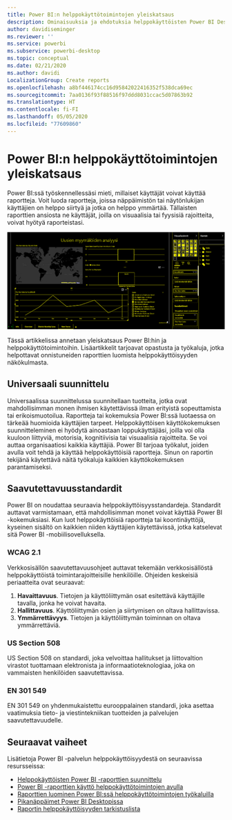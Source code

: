```yaml
---
title: Power BI:n helppokäyttötoimintojen yleiskatsaus
description: Ominaisuuksia ja ehdotuksia helppokäyttöisten Power BI Desktop -raporttien luomiseen verkkosisällön saavutettavuusohjeiden (WCAG) mukaisesti
author: davidiseminger
ms.reviewer: ''
ms.service: powerbi
ms.subservice: powerbi-desktop
ms.topic: conceptual
ms.date: 02/21/2020
ms.author: davidi
LocalizationGroup: Create reports
ms.openlocfilehash: a8bf446174cc16d95842022416352f538dca69ec
ms.sourcegitcommit: 7aa0136f93f88516f97ddd8031ccac5d07863b92
ms.translationtype: HT
ms.contentlocale: fi-FI
ms.lasthandoff: 05/05/2020
ms.locfileid: "77609860"
---
```

# <a name="overview-of-accessibility-in-power-bi"></a>Power BI:n helppokäyttötoimintojen yleiskatsaus

Power BI:ssä työskennellessäsi mieti, millaiset käyttäjät voivat käyttää raportteja. Voit luoda raportteja, joissa näppäimistön tai näytönlukijan käyttäjien on helppo siirtyä ja jotka on helppo ymmärtää. Tällaisten raporttien ansiosta ne käyttäjät, joilla on visuaalisia tai fyysisiä rajoitteita, voivat hyötyä raporteistasi.

![Suuren kontrastin Windows-asetukset](media/desktop-accessibility/accessibility-05b.png)

Tässä artikkelissa annetaan yleiskatsaus Power BI:hin ja helppokäyttötoimintoihin. Lisäartikkelit tarjoavat opastusta ja työkaluja, jotka helpottavat onnistuneiden raporttien luomista helppokäyttöisyyden näkökulmasta.

## <a name="universal-design"></a>Universaali suunnittelu

Universaalissa suunnittelussa suunnitellaan tuotteita, jotka ovat mahdollisimman monen ihmisen käytettävissä ilman erityistä sopeuttamista tai erikoismuotoilua. Raportteja tai kokemuksia Power BI:ssä luotaessa on tärkeää huomioida käyttäjien tarpeet. Helppokäyttöisen käyttökokemuksen suunnitteleminen ei hyödytä ainoastaan loppukäyttäjiäsi, joilla voi olla kuuloon liittyviä, motorisia, kognitiivisia tai visuaalisia rajoitteita. Se voi auttaa organisaatiosi kaikkia käyttäjiä. Power BI tarjoaa työkalut, joiden avulla voit tehdä ja käyttää helppokäyttöisiä raportteja. Sinun on raportin tekijänä käytettävä näitä työkaluja kaikkien käyttökokemuksen parantamiseksi.

## <a name="accessibility-standards"></a>Saavutettavuusstandardit

Power BI on noudattaa seuraavia helppokäyttöisyysstandardeja. Standardit auttavat varmistamaan, että mahdollisimman monet voivat käyttää Power BI -kokemuksiasi. Kun luot helppokäyttöisiä raportteja tai koontinäyttöjä, kyseinen sisältö on kaikkien niiden käyttäjien käytettävissä, jotka katselevat sitä Power BI -mobiilisovelluksella.

### <a name="wcag-21"></a>WCAG 2.1

Verkkosisällön saavutettavuusohjeet auttavat tekemään verkkosisällöstä helppokäyttöistä toimintarajoitteisille henkilöille. Ohjeiden keskeisiä periaatteita ovat seuraavat:

1. **Havaittavuus**. Tietojen ja käyttöliittymän osat esitettävä käyttäjille tavalla, jonka he voivat havaita.
2. **Hallittavuus**. Käyttöliittymän osien ja siirtymisen on oltava hallittavissa.
3. **Ymmärrettävyys**. Tietojen ja käyttöliittymän toiminnan on oltava ymmärrettäviä.

### <a name="us-section-508"></a>US Section 508

US Section 508 on standardi, joka velvoittaa hallitukset ja liittovaltion virastot tuottamaan elektronista ja informaatioteknologiaa, joka on vammaisten henkilöiden saavutettavissa.

### <a name="en-301-549"></a>EN 301 549

EN 301 549 on yhdenmukaistettu eurooppalainen standardi, joka asettaa vaatimuksia tieto- ja viestintekniikan tuotteiden ja palvelujen saavutettavuudelle.  

## <a name="next-steps"></a>Seuraavat vaiheet

Lisätietoja Power BI -palvelun helppokäyttöisyydestä on seuraavissa resursseissa:

* [Helppokäyttöisten Power BI -raporttien suunnittelu](desktop-accessibility-creating-reports.md)
* [Power BI -raporttien käyttö helppokäyttötoimintojen avulla](desktop-accessibility-consuming-tools.md)
* [Raporttien luominen Power BI:ssä helppokäyttötoimintojen työkaluilla](desktop-accessibility-creating-tools.md)
* [Pikanäppäimet Power BI Desktopissa](desktop-accessibility-keyboard-shortcuts.md)
* [Raportin helppokäyttöisyyden tarkistuslista](desktop-accessibility-creating-reports.md#report-accessibility-checklist)


